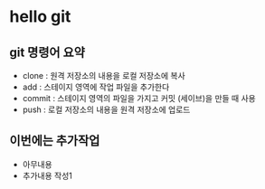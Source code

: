 # hello git

## git 명령어 요약

- clone : 원격 저장소의 내용을 로컬 저장소에 복사
- add : 스테이지 영역에 작업 파일을 추가한다
- commit : 스테이지 영역의 파일을 가지고 커밋 (세이브)을 만들 때 사용
- push : 로컬 저장소의 내용을 원격 저장소에 업로드

## 이번에는 추가작업
- 아무내용
- 추가내용 작성1